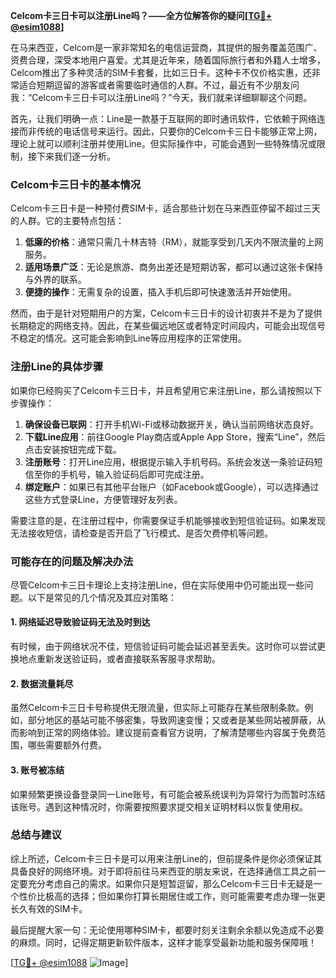 **Celcom卡三日卡可以注册Line吗？——全方位解答你的疑问[[TG💪+ @esim1088](https://t.me/s/esim1088)]**

在马来西亚，Celcom是一家非常知名的电信运营商，其提供的服务覆盖范围广、资费合理，深受本地用户喜爱。尤其是近年来，随着国际旅行者和外籍人士增多，Celcom推出了多种灵活的SIM卡套餐，比如三日卡。这种卡不仅价格实惠，还非常适合短期逗留的游客或者需要临时通信的人群。不过，最近有不少朋友问我：“Celcom卡三日卡可以注册Line吗？”今天，我们就来详细聊聊这个问题。

首先，让我们明确一点：Line是一款基于互联网的即时通讯软件，它依赖于网络连接而非传统的电话信号来运行。因此，只要你的Celcom卡三日卡能够正常上网，理论上就可以顺利注册并使用Line。但实际操作中，可能会遇到一些特殊情况或限制，接下来我们逐一分析。

### Celcom卡三日卡的基本情况

Celcom卡三日卡是一种预付费SIM卡，适合那些计划在马来西亚停留不超过三天的人群。它的主要特点包括：

1. **低廉的价格**：通常只需几十林吉特（RM），就能享受到几天内不限流量的上网服务。
2. **适用场景广泛**：无论是旅游、商务出差还是短期访客，都可以通过这张卡保持与外界的联系。
3. **便捷的操作**：无需复杂的设置，插入手机后即可快速激活并开始使用。

然而，由于是针对短期用户的方案，Celcom卡三日卡的设计初衷并不是为了提供长期稳定的网络支持。因此，在某些偏远地区或者特定时间段内，可能会出现信号不稳定的情况。这可能会影响到Line等应用程序的正常使用。

### 注册Line的具体步骤

如果你已经购买了Celcom卡三日卡，并且希望用它来注册Line，那么请按照以下步骤操作：

1. **确保设备已联网**：打开手机Wi-Fi或移动数据开关，确认当前网络状态良好。
2. **下载Line应用**：前往Google Play商店或Apple App Store，搜索“Line”，然后点击安装按钮完成下载。
3. **注册账号**：打开Line应用，根据提示输入手机号码。系统会发送一条验证码短信至你的手机号，输入验证码后即可完成注册。
4. **绑定账户**：如果已有其他平台账户（如Facebook或Google），可以选择通过这些方式登录Line，方便管理好友列表。

需要注意的是，在注册过程中，你需要保证手机能够接收到短信验证码。如果发现无法接收短信，请检查是否开启了飞行模式、是否欠费停机等问题。

### 可能存在的问题及解决办法

尽管Celcom卡三日卡理论上支持注册Line，但在实际使用中仍可能出现一些问题。以下是常见的几个情况及其应对策略：

#### 1. 网络延迟导致验证码无法及时到达
有时候，由于网络状况不佳，短信验证码可能会延迟甚至丢失。这时你可以尝试更换地点重新发送验证码，或者直接联系客服寻求帮助。

#### 2. 数据流量耗尽
虽然Celcom卡三日卡号称提供无限流量，但实际上可能存在某些限制条款。例如，部分地区的基站可能不够密集，导致网速变慢；又或者是某些网站被屏蔽，从而影响到正常的网络体验。建议提前查看官方说明，了解清楚哪些内容属于免费范围，哪些需要额外付费。

#### 3. 账号被冻结
如果频繁更换设备登录同一Line账号，有可能会被系统误判为异常行为而暂时冻结该账号。遇到这种情况时，你需要按照要求提交相关证明材料以恢复使用权。

### 总结与建议

综上所述，Celcom卡三日卡是可以用来注册Line的，但前提条件是你必须保证其具备良好的网络环境。对于即将前往马来西亚的朋友来说，在选择通信工具之前一定要充分考虑自己的需求。如果你只是短暂逗留，那么Celcom卡三日卡无疑是一个性价比极高的选择；但如果你打算长期居住或工作，则可能需要考虑办理一张更长久有效的SIM卡。

最后提醒大家一句：无论使用哪种SIM卡，都要时刻关注剩余余额以免造成不必要的麻烦。同时，记得定期更新软件版本，这样才能享受最新功能和服务保障哦！

[[TG💪+ @esim1088](https://t.me/s/esim1088) ![Image](https://i.postimg.cc/4NQfJmqS/Snipaste-2025-05-13-00-14-12.png)]